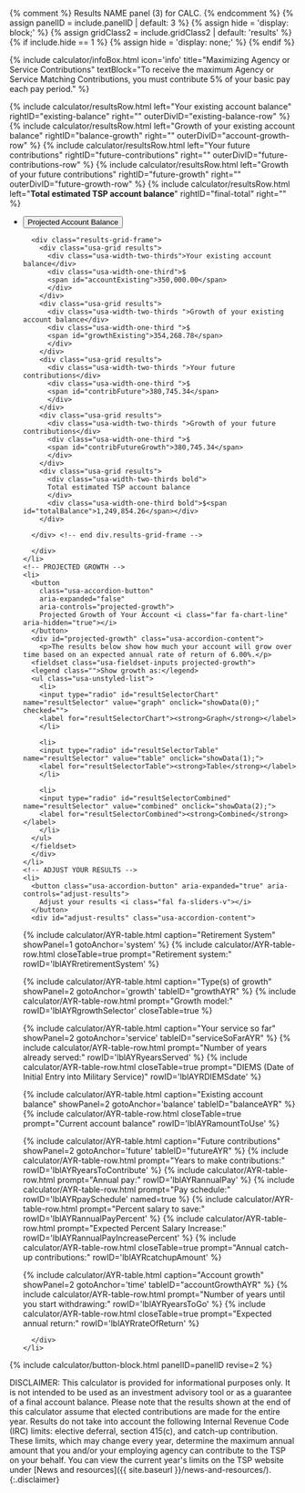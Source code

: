 {% comment %}
Results NAME panel (3) for CALC.
{% endcomment %}
{% assign panelID = include.panelID | default: 3 %}
{% assign hide = 'display: block;' %}
{% assign gridClass2 = include.gridClass2 | default: 'results' %}
{% if include.hide == 1 %} {% assign hide = 'display: none;' %} {% endif %}

<section id="panel-{{ panelID }}" class="calculator-panel" style="{{ hide }}" markdown="1">

{% include calculator/infoBox.html icon='info'
    title="Maximizing Agency or Service Contributions"
    textBlock="To receive the maximum Agency or Service Matching Contributions, you must contribute 5% of your basic pay each pay period."
%}

<div class="results-grid-frame" markdown="1">
{% include calculator/resultsRow.html left="Your existing account balance"
  rightID="existing-balance" right="" outerDivID="existing-balance-row" %}
{% include calculator/resultsRow.html left="Growth of your existing account balance"
  rightID="balance-growth" right="" outerDivID="account-growth-row" %}
{% include calculator/resultsRow.html left="Your future contributions"
  rightID="future-contributions" right="" outerDivID="future-contributions-row" %}
{% include calculator/resultsRow.html left="Growth of your future contributions"
  rightID="future-growth" right="" outerDivID="future-growth-row" %}
{% include calculator/resultsRow.html left="<strong>Total estimated TSP account balance</strong>"
  rightID="final-total" right="" %}
</div>

  <ul class="usa-accordion icons">
  <!-- PROJECTED BALANCE -->
    <li>
      <button
        class="usa-accordion-button"
        aria-expanded="false"
        aria-controls="projected-balance">
        Projected Account Balance <i class="fal fa-search-dollar" aria-hidden="true"></i>
      </button>
      <div id="projected-balance" class="usa-accordion-content">

      <div class="results-grid-frame">
        <div class="usa-grid results">
          <div class="usa-width-two-thirds">Your existing account balance</div>
          <div class="usa-width-one-third">$
          <span id="accountExisting">350,000.00</span>
          </div>
        </div>
        <div class="usa-grid results">
          <div class="usa-width-two-thirds ">Growth of your existing account balance</div>
          <div class="usa-width-one-third ">$
          <span id="growthExisting">354,268.78</span>
          </div>
        </div>
        <div class="usa-grid results">
          <div class="usa-width-two-thirds ">Your future contributions</div>
          <div class="usa-width-one-third ">$
          <span id="contribFuture">380,745.34</span>
          </div>
        </div>
        <div class="usa-grid results">
          <div class="usa-width-two-thirds ">Growth of your future contributions</div>
          <div class="usa-width-one-third ">$
          <span id="contribFutureGrowth">380,745.34</span>
          </div>
        </div>
        <div class="usa-grid results">
          <div class="usa-width-two-thirds bold">
          Total estimated TSP account balance
          </div>
          <div class="usa-width-one-third bold">$<span id="totalBalance">1,249,854.26</span></div>
        </div>

      </div> <!-- end div.results-grid-frame -->

      </div>
    </li>
    <!-- PROJECTED GROWTH -->
    <li>
      <button
        class="usa-accordion-button"
        aria-expanded="false"
        aria-controls="projected-growth">
        Projected Growth of Your Account <i class="far fa-chart-line" aria-hidden="true"></i>
      </button>
      <div id="projected-growth" class="usa-accordion-content">
        <p>The results below show how much your account will grow over time based on an expected annual rate of return of 6.00%.</p>
      <fieldset class="usa-fieldset-inputs projected-growth">
      <legend class="">Show growth as:</legend>
      <ul class="usa-unstyled-list">
        <li>
        <input type="radio" id="resultSelectorChart" name="resultSelector" value="graph" onclick="showData(0);" checked="">
        <label for="resultSelectorChart"><strong>Graph</strong></label>
        </li>

        <li>
        <input type="radio" id="resultSelectorTable" name="resultSelector" value="table" onclick="showData(1);">
        <label for="resultSelectorTable"><strong>Table</strong></label>
        </li>

        <li>
        <input type="radio" id="resultSelectorCombined" name="resultSelector" value="combined" onclick="showData(2);">
        <label for="resultSelectorCombined"><strong>Combined</strong></label>
        </li>
      </ul>
      </fieldset>
      </div>
    </li>
    <!-- ADJUST YOUR RESULTS -->
    <li>
      <button class="usa-accordion-button" aria-expanded="true" aria-controls="adjust-results">
        Adjust your results <i class="fal fa-sliders-v"></i>
      </button>
      <div id="adjust-results" class="usa-accordion-content">

{% include calculator/AYR-table.html caption="Retirement System" showPanel=1 gotoAnchor='system' %}
{% include calculator/AYR-table-row.html closeTable=true
  prompt="Retirement system:" rowID='lblAYRretirementSystem' %}

{% include calculator/AYR-table.html caption="Type(s) of growth" showPanel=2 gotoAnchor='growth' tableID="growthAYR" %}
{% include calculator/AYR-table-row.html prompt="Growth model:" rowID='lblAYRgrowthSelector' closeTable=true %}

{% include calculator/AYR-table.html caption="Your service so far" showPanel=2 gotoAnchor='service' tableID="serviceSoFarAYR" %}
{% include calculator/AYR-table-row.html prompt="Number of years already served:" rowID='lblAYRyearsServed' %}
{% include calculator/AYR-table-row.html closeTable=true
  prompt="DIEMS (Date of Initial Entry into Military Service)" rowID='lblAYRDIEMSdate' %}

{% include calculator/AYR-table.html caption="Existing account balance" showPanel=2 gotoAnchor='balance' tableID="balanceAYR" %}
{% include calculator/AYR-table-row.html closeTable=true
  prompt="Current account balance" rowID='lblAYRamountToUse' %}

{% include calculator/AYR-table.html caption="Future contributions" showPanel=2 gotoAnchor='future' tableID="futureAYR" %}
{% include calculator/AYR-table-row.html
  prompt="Years to make contributions:" rowID='lblAYRyearsToContribute' %}
{% include calculator/AYR-table-row.html prompt="Annual pay:" rowID='lblAYRannualPay' %}
{% include calculator/AYR-table-row.html prompt="Pay schedule:" rowID='lblAYRpaySchedule' named=true %}
{% include calculator/AYR-table-row.html
  prompt="Percent salary to save:" rowID='lblAYRannualPayPercent' %}
{% include calculator/AYR-table-row.html
  prompt="Expected Percent Salary Increase:" rowID='lblAYRannualPayIncreasePercent' %}
{% include calculator/AYR-table-row.html closeTable=true
  prompt="Annual catch-up contributions:" rowID='lblAYRcatchupAmount' %}

{% include calculator/AYR-table.html caption="Account growth" showPanel=2 gotoAnchor='time' tableID="accountGrowthAYR" %}
{% include calculator/AYR-table-row.html
  prompt="Number of years until you start withdrawing:" rowID='lblAYRyearsToGo' %}
{% include calculator/AYR-table-row.html closeTable=true
    prompt="Expected annual return:" rowID='lblAYRrateOfReturn' %}

      </div>
    </li>
  </ul>

{% include calculator/button-block.html panelID=panelID revise=2 %}

</section>


DISCLAIMER: This calculator is provided for informational purposes only. It is not intended to be used as an investment advisory tool or as a guarantee of a final account balance. Please note that the results shown at the end of this calculator assume that elected contributions are made for the entire year. Results do not take into account the following Internal Revenue Code (IRC) limits: <span data-term="Elective Deferral Limit" class="js-glossary-toggle term term-end">elective deferral</span>, <span data-term="Section 415(c) Limit" class="js-glossary-toggle term term-end">section 415(c)</span>, and <span data-term="Catch-Up Contribution Limit" class="js-glossary-toggle term term-end">catch-up contribution</span>. These limits, which may change every year, determine the maximum annual amount that you and/or your employing agency can contribute to the TSP on your behalf. You can view the current year's limits on the TSP website under [News and resources]({{ site.baseurl }}/news-and-resources/).
{:.disclaimer}
